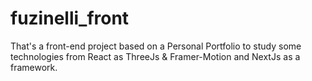 # fuzinelli_front
That's a front-end project based on a Personal Portfolio to study some technologies from React as ThreeJs &amp; Framer-Motion and NextJs as a framework. 

